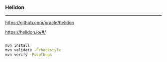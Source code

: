 ### Helidon
---
https://github.com/oracle/helidon

https://helidon.io/#/

```
```

```sh
mvn install 
mvn validate -Pcheckstyle
mvn verify -Psoptbugs
```

```
```


